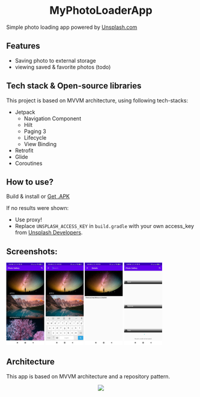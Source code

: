 <h1 align="center">MyPhotoLoaderApp</h1>

Simple photo loading app powered by [Unsplash.com](https://unsplash.com) 

## Features
- Saving photo to external storage
- viewing saved & favorite photos (todo)

## Tech stack & Open-source libraries
This project is based on MVVM architecture, using following tech-stacks:
- Jetpack
  - Navigation Component
  - Hilt
  - Paging 3
  - Lifecycle
  - View Binding
- Retrofit
- Glide
- Coroutines

## How to use?
Build & install or [Get .APK](https://github.com/behnawwm/MyPhotoLoaderApp/raw/master/Apk/MyPhotoLoader.apk)

If no results were shown:
- Use proxy!
- Replace ``UNSPLASH_ACCESS_KEY`` in ``build.gradle`` with your own access_key from [Unsplash Developers](https://unsplash.com/developers).

## Screenshots:
<p float="left">
  <img src="https://github.com/behnawwm/MyPhotoLoaderApp/blob/master/screenshots/photo5803347900867130570.jpg" width="20%" >
  <img src="https://github.com/behnawwm/MyPhotoLoaderApp/blob/master/screenshots/photo5803347900867130568.jpg" width="20%" >
  <img src="https://github.com/behnawwm/MyPhotoLoaderApp/blob/master/screenshots/photo5803347900867130569.jpg" width="20%" >
  <img src="https://github.com/behnawwm/MyPhotoLoaderApp/blob/master/screenshots/photo5803347900867130566.jpg" width="20%" >
</p>


## Architecture
This app is based on MVVM architecture and a repository pattern.
<p align="center">
<img src="https://developer.android.com/topic/libraries/architecture/images/paging3-library-architecture.svg"/>
</p>
